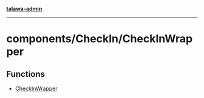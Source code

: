 [**talawa-admin**](../../../README.md)

***

# components/CheckIn/CheckInWrapper

## Functions

- [CheckInWrapper](functions/CheckInWrapper.md)
